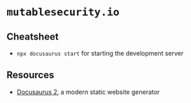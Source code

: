 # `mutablesecurity.io`

## Cheatsheet

- `npx docusaurus start` for starting the development server

## Resources

- [Docusaurus 2](https://docusaurus.io/), a modern static website generator